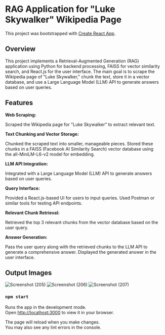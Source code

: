 # RAG Application for "Luke Skywalker" Wikipedia Page

This project was bootstrapped with [Create React App](https://github.com/facebook/create-react-app).

## Overview

This project implements a Retrieval-Augmented Generation (RAG) application using Python for backend processing, FAISS for vector similarity search, and React.js for the user interface. The main goal is to scrape the Wikipedia page of "Luke Skywalker," chunk the text, store it in a vector database, and use a Large Language Model (LLM) API to generate answers based on user queries.



## Features

**Web Scraping:**

Scraped the Wikipedia page for "Luke Skywalker" to extract relevant text.

**Text Chunking and Vector Storage:**

Chunked the scraped text into smaller, manageable pieces.
Stored these chunks in a FAISS (Facebook AI Similarity Search) vector database using the all-MiniLM-L6-v2 model for embedding.

**LLM API Integration:**

Integrated with a Large Language Model (LLM) API to generate answers based on user queries.


**Query Interface:**

Provided a React.js-based UI for users to input queries.
Used Postman or similar tools for testing API endpoints.

**Relevant Chunk Retrieval:**

Retrieved the top 3 relevant chunks from the vector database based on the user query.

**Answer Generation:**

Pass the user query along with the retrieved chunks to the LLM API to generate a comprehensive answer.
Displayed the generated answer in the user interface.

## Output Images
![Screenshot (205)](https://github.com/saishchaskar/sky-walker/assets/102912746/ab1e12f0-b14f-4050-a104-b6f0f1b63e7c)
![Screenshot (206)](https://github.com/saishchaskar/sky-walker/assets/102912746/cb21af93-38b2-4d5c-a3f3-d385d8603b9f)
![Screenshot (207)](https://github.com/saishchaskar/sky-walker/assets/102912746/c666f0dd-a2ea-4658-a81c-10b86ea2ff9e)



### `npm start`

Runs the app in the development mode.\
Open [http://localhost:3000](http://localhost:3000) to view it in your browser.

The page will reload when you make changes.\
You may also see any lint errors in the console.

